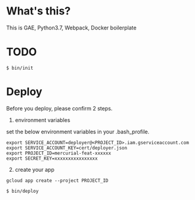 # What's this?

This is GAE, Python3.7, Webpack, Docker boilerplate

# TODO

```
$ bin/init
```


# Deploy

Before you deploy, please confirm 2 steps.

1. environment variables

set the below environment variables in your .bash_profile.

```
export SERVICE_ACCOUNT=deployer@<PROJECT_ID>.iam.gserviceaccount.com
export SERVICE_ACCOUNT_KEY=cert/deployer.json
export PROJECT_ID=mercurial-feat-xxxxxx
export SECRET_KEY=xxxxxxxxxxxxxxxx
```

2. create your app

```
gcloud app create --project PROJECT_ID
```

```
$ bin/deploy
```
